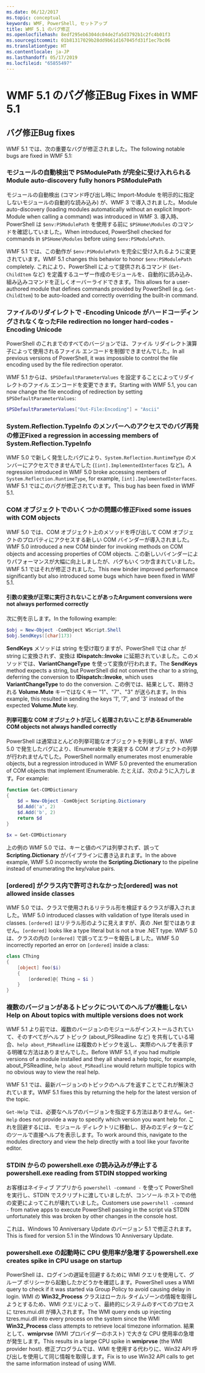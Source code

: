 ```yaml
---
ms.date: 06/12/2017
ms.topic: conceptual
keywords: WMF, PowerShell, セットアップ
title: WMF 5.1 のバグ修正
ms.openlocfilehash: 8edf295eb6304dc04de2fa5d3792b1c2fc4b01f3
ms.sourcegitcommit: 01b81317029b28dd9b61d167045fd31f1ec7bc06
ms.translationtype: HT
ms.contentlocale: ja-JP
ms.lasthandoff: 05/17/2019
ms.locfileid: "65855497"
---
```

# <a name="bug-fixes-in-wmf-51"></a><span data-ttu-id="9122c-103">WMF 5.1 のバグ修正</span><span class="sxs-lookup"><span data-stu-id="9122c-103">Bug Fixes in WMF 5.1</span></span>

## <a name="bug-fixes"></a><span data-ttu-id="9122c-104">バグ修正</span><span class="sxs-lookup"><span data-stu-id="9122c-104">Bug fixes</span></span>

<span data-ttu-id="9122c-105">WMF 5.1 では、次の重要なバグが修正されました。</span><span class="sxs-lookup"><span data-stu-id="9122c-105">The following notable bugs are fixed in WMF 5.1:</span></span>

### <a name="module-auto-discovery-fully-honors-psmodulepath"></a><span data-ttu-id="9122c-106">モジュールの自動検出で PSModulePath が完全に受け入れられる</span><span class="sxs-lookup"><span data-stu-id="9122c-106">Module auto-discovery fully honors PSModulePath</span></span>

<span data-ttu-id="9122c-107">モジュールの自動検出 (コマンド呼び出し時に Import-Module を明示的に指定しないモジュールの自動的な読み込み) が、WMF 3 で導入されました。</span><span class="sxs-lookup"><span data-stu-id="9122c-107">Module auto-discovery (loading modules automatically without an explicit Import-Module when calling a command) was introduced in WMF 3.</span></span> <span data-ttu-id="9122c-108">導入時、PowerShell は `$env:PSModulePath` を使用する前に `$PSHome\Modules` のコマンドを確認していました。</span><span class="sxs-lookup"><span data-stu-id="9122c-108">When introduced, PowerShell checked for commands in `$PSHome\Modules` before using `$env:PSModulePath`.</span></span>

<span data-ttu-id="9122c-109">WMF 5.1 では、この動作が `$env:PSModulePath` を完全に受け入れるように変更されています。</span><span class="sxs-lookup"><span data-stu-id="9122c-109">WMF 5.1 changes this behavior to honor `$env:PSModulePath` completely.</span></span> <span data-ttu-id="9122c-110">これにより、PowerShell によって提供されるコマンド (`Get-ChildItem` など) を定義するユーザー作成のモジュールを、自動的に読み込み、組み込みコマンドを正しくオーバーライドできます。</span><span class="sxs-lookup"><span data-stu-id="9122c-110">This allows for a user-authored module that defines commands provided by PowerShell (e.g. `Get-ChildItem`) to be auto-loaded and correctly overriding the built-in command.</span></span>

### <a name="file-redirection-no-longer-hard-codes--encoding-unicode"></a><span data-ttu-id="9122c-111">ファイルのリダイレクトで -Encoding Unicode がハードコーディングされなくなった</span><span class="sxs-lookup"><span data-stu-id="9122c-111">File redirection no longer hard-codes -Encoding Unicode</span></span>

<span data-ttu-id="9122c-112">PowerShell のこれまでのすべてのバージョンでは、ファイル リダイレクト演算子によって使用されるファイル エンコードを制御できませんでした。</span><span class="sxs-lookup"><span data-stu-id="9122c-112">In all previous versions of PowerShell, it was impossible to control the file encoding used by the file redirection operator.</span></span>

<span data-ttu-id="9122c-113">WMF 5.1 からは、`$PSDefaultParameterValues` を設定することによってリダイレクトのファイル エンコードを変更できます。</span><span class="sxs-lookup"><span data-stu-id="9122c-113">Starting with WMF 5.1, you can now change the file encoding of redirection by setting `$PSDefaultParameterValues`:</span></span>

```powershell
$PSDefaultParameterValues["Out-File:Encoding"] = "Ascii"
```

### <a name="fixed-a-regression-in-accessing-members-of-systemreflectiontypeinfo"></a><span data-ttu-id="9122c-114">System.Reflection.TypeInfo のメンバーへのアクセスでのバグ再発の修正</span><span class="sxs-lookup"><span data-stu-id="9122c-114">Fixed a regression in accessing members of System.Reflection.TypeInfo</span></span>

<span data-ttu-id="9122c-115">WMF 5.0 で新しく発生したバグにより、`System.Reflection.RuntimeType` のメンバーにアクセスできませんでした (`[int].ImplementedInterfaces` など)。</span><span class="sxs-lookup"><span data-stu-id="9122c-115">A regression introduced in WMF 5.0 broke accessing members of `System.Reflection.RuntimeType`, for example, `[int].ImplementedInterfaces`.</span></span> <span data-ttu-id="9122c-116">WMF 5.1 ではこのバグが修正されています。</span><span class="sxs-lookup"><span data-stu-id="9122c-116">This bug has been fixed in WMF 5.1.</span></span>

### <a name="fixed-some-issues-with-com-objects"></a><span data-ttu-id="9122c-117">COM オブジェクトでのいくつかの問題の修正</span><span class="sxs-lookup"><span data-stu-id="9122c-117">Fixed some issues with COM objects</span></span>

<span data-ttu-id="9122c-118">WMF 5.0 では、COM オブジェクト上のメソッドを呼び出して COM オブジェクトのプロパティにアクセスする新しい COM バインダーが導入されました。</span><span class="sxs-lookup"><span data-stu-id="9122c-118">WMF 5.0 introduced a new COM binder for invoking methods on COM objects and accessing properties of COM objects.</span></span> <span data-ttu-id="9122c-119">この新しいバインダーによりパフォーマンスが大幅に向上しましたが、バグもいくつか含まれていました。WMF 5.1 ではそれが修正されました。</span><span class="sxs-lookup"><span data-stu-id="9122c-119">This new binder improved performance significantly but also introduced some bugs which have been fixed in WMF 5.1.</span></span>

#### <a name="argument-conversions-were-not-always-performed-correctly"></a><span data-ttu-id="9122c-120">引数の変換が正常に実行されないことがあった</span><span class="sxs-lookup"><span data-stu-id="9122c-120">Argument conversions were not always performed correctly</span></span>

<span data-ttu-id="9122c-121">次に例を示します。</span><span class="sxs-lookup"><span data-stu-id="9122c-121">In the following example:</span></span>

```powershell
$obj = New-Object -ComObject WScript.Shell
$obj.SendKeys([char]173)
```

<span data-ttu-id="9122c-122">**SendKeys** メソッドは string を受け取りますが、PowerShell では char が string に変換されず、変換は **IDispatch::Invoke** に延期されていました。このメソッドでは、**VariantChangeType** を使って変換が行われます。</span><span class="sxs-lookup"><span data-stu-id="9122c-122">The **SendKeys** method expects a string, but PowerShell did not convert the char to a string, deferring the conversion to **IDispatch::Invoke**, which uses **VariantChangeType** to do the conversion.</span></span> <span data-ttu-id="9122c-123">この例では、結果として、期待される **Volume.Mute** キーではなくキー "1"、"7"、"3" が送られます。</span><span class="sxs-lookup"><span data-stu-id="9122c-123">In this example, this resulted in sending the keys '1', '7', and '3' instead of the expected **Volume.Mute** key.</span></span>

#### <a name="enumerable-com-objects-not-always-handled-correctly"></a><span data-ttu-id="9122c-124">列挙可能な COM オブジェクトが正しく処理されないことがある</span><span class="sxs-lookup"><span data-stu-id="9122c-124">Enumerable COM objects not always handled correctly</span></span>

<span data-ttu-id="9122c-125">PowerShell は通常ほとんどの列挙可能なオブジェクトを列挙しますが、WMF 5.0 で発生したバグにより、IEnumerable を実装する COM オブジェクトの列挙が行われませんでした。</span><span class="sxs-lookup"><span data-stu-id="9122c-125">PowerShell normally enumerates most enumerable objects, but a regression introduced in WMF 5.0 prevented the enumeration of COM objects that implement IEnumerable.</span></span> <span data-ttu-id="9122c-126">たとえば、次のように入力します。</span><span class="sxs-lookup"><span data-stu-id="9122c-126">For example:</span></span>

```powershell
function Get-COMDictionary
{
    $d = New-Object -ComObject Scripting.Dictionary
    $d.Add('a', 2)
    $d.Add('b', 2)
    return $d
}

$x = Get-COMDictionary
```

<span data-ttu-id="9122c-127">上の例の WMF 5.0 では、キーと値のペアは列挙されず、誤って **Scripting.Dictionary** がパイプラインに書き込まれます。</span><span class="sxs-lookup"><span data-stu-id="9122c-127">In the above example, WMF 5.0 incorrectly wrote the **Scripting.Dictionary** to the pipeline instead of enumerating the key/value pairs.</span></span>

### <a name="ordered-was-not-allowed-inside-classes"></a><span data-ttu-id="9122c-128">[ordered] がクラス内で許可されなかった</span><span class="sxs-lookup"><span data-stu-id="9122c-128">[ordered] was not allowed inside classes</span></span>

<span data-ttu-id="9122c-129">WMF 5.0 では、クラスで使用されるリテラル形を検証するクラスが導入されました。</span><span class="sxs-lookup"><span data-stu-id="9122c-129">WMF 5.0 introduced classes with validation of type literals used in classes.</span></span> <span data-ttu-id="9122c-130">`[ordered]` はリテラル形のように見えますが、真の .Net 型ではありません。</span><span class="sxs-lookup"><span data-stu-id="9122c-130">`[ordered]` looks like a type literal but is not a true .NET type.</span></span> <span data-ttu-id="9122c-131">WMF 5.0 は、クラスの内の `[ordered]` で誤ってエラーを報告しました。</span><span class="sxs-lookup"><span data-stu-id="9122c-131">WMF 5.0 incorrectly reported an error on `[ordered]` inside a class:</span></span>

```powershell
class CThing
{
    [object] foo($i)
    {
        [ordered]@{ Thing = $i }
    }
}
```

### <a name="help-on-about-topics-with-multiple-versions-does-not-work"></a><span data-ttu-id="9122c-132">複数のバージョンがあるトピックについてのヘルプが機能しない</span><span class="sxs-lookup"><span data-stu-id="9122c-132">Help on About topics with multiple versions does not work</span></span>

<span data-ttu-id="9122c-133">WMF 5.1 より前では、複数のバージョンのモジュールがインストールされていて、そのすべてがヘルプ トピック (about_PSReadline など) を共有している場合、`help about_PSReadline` は複数のトピックを返し、実際のヘルプを表示する明確な方法はありませんでした。</span><span class="sxs-lookup"><span data-stu-id="9122c-133">Before WMF 5.1, if you had multiple versions of a module installed and they all shared a help topic, for example, about_PSReadline, `help about_PSReadline` would return multiple topics with no obvious way to view the real help.</span></span>

<span data-ttu-id="9122c-134">WMF 5.1 では、最新バージョンのトピックのヘルプを返すことでこれが解決されています。</span><span class="sxs-lookup"><span data-stu-id="9122c-134">WMF 5.1 fixes this by returning the help for the latest version of the topic.</span></span>

<span data-ttu-id="9122c-135">`Get-Help` では、必要なヘルプのバージョンを指定する方法はありません。</span><span class="sxs-lookup"><span data-stu-id="9122c-135">`Get-Help` does not provide a way to specify which version you want help for.</span></span> <span data-ttu-id="9122c-136">これを回避するには、モジュール ディレクトリに移動し、好みのエディターなどのツールで直接ヘルプを表示します。</span><span class="sxs-lookup"><span data-stu-id="9122c-136">To work around this, navigate to the modules directory and view the help directly with a tool like your favorite editor.</span></span>

### <a name="powershellexe-reading-from-stdin-stopped-working"></a><span data-ttu-id="9122c-137">STDIN からの powershell.exe の読み込みが停止する</span><span class="sxs-lookup"><span data-stu-id="9122c-137">powershell.exe reading from STDIN stopped working</span></span>

<span data-ttu-id="9122c-138">お客様はネイティブ アプリから `powershell -command -` を使って PowerShell を実行し、STDIN でスクリプトに渡していましたが、コンソール ホストでの他の変更によってこれが壊れていました。</span><span class="sxs-lookup"><span data-stu-id="9122c-138">Customers use `powershell -command -` from native apps to execute PowerShell passing in the script via STDIN unfortunately this was broken by other changes in the console host.</span></span>

<span data-ttu-id="9122c-139">これは、Windows 10 Anniversary Update のバージョン 5.1 で修正されます。</span><span class="sxs-lookup"><span data-stu-id="9122c-139">This is fixed for version 5.1 in the Windows 10 Anniversary Update.</span></span>

### <a name="powershellexe-creates-spike-in-cpu-usage-on-startup"></a><span data-ttu-id="9122c-140">powershell.exe の起動時に CPU 使用率が急増する</span><span class="sxs-lookup"><span data-stu-id="9122c-140">powershell.exe creates spike in CPU usage on startup</span></span>

<span data-ttu-id="9122c-141">PowerShell は、ログインの遅延を回避するために WMI クエリを使用して、グループ ポリシーから起動したかどうかを確認します。</span><span class="sxs-lookup"><span data-stu-id="9122c-141">PowerShell uses a WMI query to check if it was started via Group Policy to avoid causing delay in login.</span></span> <span data-ttu-id="9122c-142">WMI の **Win32_Process** クラスはローカル タイムゾーンの情報を取得しようとするため、WMI クエリによって、最終的にシステムのすべてのプロセスに tzres.mui.dll が挿入されます。</span><span class="sxs-lookup"><span data-stu-id="9122c-142">The WMI query ends up injecting tzres.mui.dll into every process on the system since the WMI **Win32_Process** class attempts to retrieve local timezone information.</span></span> <span data-ttu-id="9122c-143">結果として、**wmiprvse** (WMI プロバイダーのホスト) で大きな CPU 使用率の急増が発生します。</span><span class="sxs-lookup"><span data-stu-id="9122c-143">This results in a large CPU spike in **wmiprvse** (the WMI provider host).</span></span> <span data-ttu-id="9122c-144">修正プログラムでは、WMI を使用する代わりに、Win32 API 呼び出しを使用して同じ情報を取得します。</span><span class="sxs-lookup"><span data-stu-id="9122c-144">Fix is to use Win32 API calls to get the same information instead of using WMI.</span></span>

